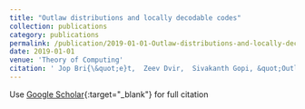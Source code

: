 ```yaml
---
title: "Outlaw distributions and locally decodable codes"
collection: publications
category: publications
permalink: /publication/2019-01-01-Outlaw-distributions-and-locally-decodable-codes
date: 2019-01-01
venue: 'Theory of Computing'
citation: ' Jop Bri{\&quot;e}t,  Zeev Dvir,  Sivakanth Gopi, &quot;Outlaw distributions and locally decodable codes.&quot; Theory of Computing, 2019.'
---
```

Use [Google Scholar](https://scholar.google.com/scholar?q=Outlaw+distributions+and+locally+decodable+codes){:target="_blank"} for full citation
